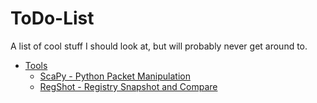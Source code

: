# ToDo-List
A list of cool stuff I should look at, but will probably never get around to.


- [Tools](#tools)
  - [ScaPy - Python Packet Manipulation](http://www.secdev.org/projects/scapy/)
  - [RegShot - Registry Snapshot and Compare](https://code.google.com/p/regshot/)
